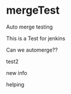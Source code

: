 # mergeTest
Auto merge testing

This is a Test for jenkins

Can we automerge??

test2

new info

helping
